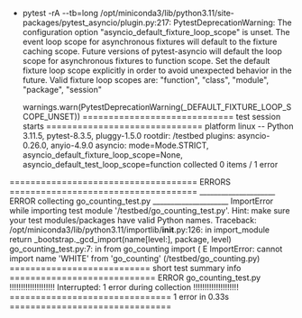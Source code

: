 + pytest -rA --tb=long
/opt/miniconda3/lib/python3.11/site-packages/pytest_asyncio/plugin.py:217: PytestDeprecationWarning: The configuration option "asyncio_default_fixture_loop_scope" is unset.
The event loop scope for asynchronous fixtures will default to the fixture caching scope. Future versions of pytest-asyncio will default the loop scope for asynchronous fixtures to function scope. Set the default fixture loop scope explicitly in order to avoid unexpected behavior in the future. Valid fixture loop scopes are: "function", "class", "module", "package", "session"

  warnings.warn(PytestDeprecationWarning(_DEFAULT_FIXTURE_LOOP_SCOPE_UNSET))
============================= test session starts ==============================
platform linux -- Python 3.11.5, pytest-8.3.5, pluggy-1.5.0
rootdir: /testbed
plugins: asyncio-0.26.0, anyio-4.9.0
asyncio: mode=Mode.STRICT, asyncio_default_fixture_loop_scope=None, asyncio_default_test_loop_scope=function
collected 0 items / 1 error

==================================== ERRORS ====================================
_____________________ ERROR collecting go_counting_test.py _____________________
ImportError while importing test module '/testbed/go_counting_test.py'.
Hint: make sure your test modules/packages have valid Python names.
Traceback:
/opt/miniconda3/lib/python3.11/importlib/__init__.py:126: in import_module
    return _bootstrap._gcd_import(name[level:], package, level)
go_counting_test.py:7: in <module>
    from go_counting import (
E   ImportError: cannot import name 'WHITE' from 'go_counting' (/testbed/go_counting.py)
=========================== short test summary info ============================
ERROR go_counting_test.py
!!!!!!!!!!!!!!!!!!!! Interrupted: 1 error during collection !!!!!!!!!!!!!!!!!!!!
=============================== 1 error in 0.33s ===============================
